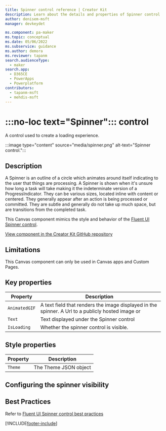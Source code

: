 ```yaml
---
title: Spinner control reference | Creator Kit
description: Learn about the details and properties of Spinner control in the Creator Kit.
author: denisem-msft
manager: devkeydet

ms.component: pa-maker
ms.topic: conceptual
ms.date: 05/06/2022
ms.subservice: guidance
ms.author: demora
ms.reviewer: tapanm
search.audienceType: 
  - maker
search.app: 
  - D365CE
  - PowerApps
  - Powerplatform
contributors:
  - tapanm-msft
  - mehdis-msft
---
```

# :::no-loc text="Spinner"::: control

A control used to create a loading experience.

:::image type="content" source="media/spinner.png" alt-text="Spinner control.":::

## Description

A Spinner is an outline of a circle which animates around itself indicating to the user that things are processing. A Spinner is shown when it's unsure how long a task will take making it the indeterminate version of a ProgressIndicator. They can be various sizes, located inline with content or centered. They generally appear after an action is being processed or committed. They are subtle and generally do not take up much space, but are transitions from the completed task.

This Canvas component mimics the style and behavior of the [Fluent UI Spinner control](https://developer.microsoft.com/fluentui#/controls/web/spinner).

[View component in the Creator Kit GitHub repository](https://github.com/microsoft/powercat-creator-kit/tree/main/CreatorKitCore/SolutionPackage/CanvasApps/cat_powercatcomponentlibrary_0be3a_DocumentUri_msapp_src)

## Limitations
This Canvas component can only be used in Canvas apps and Custom Pages.

## Key properties

| Property | Description |
| -------- | ----------- |
| `AnimatedGIF` | A text field that renders the image displayed in the spinner. A Url to a publicly hosted image or   |
| `Text` | Text displayed under the Spinner control |
| `IsLoading` | Whether the spinner control is visible. |

## Style properties

| Property | Description |
| -------- | ----------- |
| `Theme` | The Theme JSON object |

## Configuring the spinner visibility

## Best Practices
Refer to [Fluent UI Spinner control best practices](https://developer.microsoft.com/fluentui#/controls/web/spinner)

[!INCLUDE[footer-include](../../includes/footer-banner.md)]